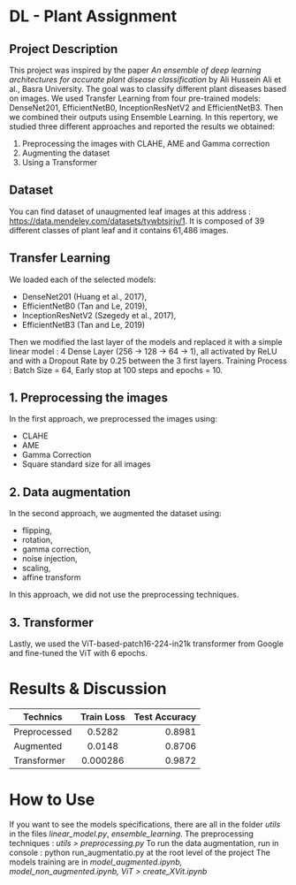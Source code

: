 # DL - Plant Assignment

## Project Description
This project was inspired by the paper _An ensemble of deep learning architectures for accurate plant
disease classification_ by Ali Hussein Ali et al., Basra University.
The goal was to classify different plant diseases based on images. We used Transfer Learning from four pre-trained models: DenseNet201, EfficientNetB0, InceptionResNetV2 and EfficientNetB3. Then we combined their outputs using Ensemble Learning.
In this repertory, we studied three different approaches and reported the results we obtained:
  1. Preprocessing the images with CLAHE, AME and Gamma correction
  2. Augmenting the dataset
  3. Using a Transformer

## Dataset
You can find dataset of unaugmented leaf images at this address : https://data.mendeley.com/datasets/tywbtsjrjv/1. It is composed of 39 different classes of plant leaf and it contains 61,486 images.

## Transfer Learning
We loaded each of the selected models:
- DenseNet201 (Huang et al., 2017),
- EfficientNetB0 (Tan and Le, 2019),
- InceptionResNetV2 (Szegedy et al., 2017),
- EfficientNetB3 (Tan and Le, 2019)

Then we modified the last layer of the models and replaced it with a simple linear model :
4 Dense Layer (256 -> 128 -> 64 -> 1), all activated by ReLU and with a Dropout Rate by 0.25 between the 3 first layers.
Training Process : Batch Size = 64, Early stop at 100 steps and epochs = 10.

## 1. Preprocessing the images
In the first approach, we preprocessed the images using:
- CLAHE
- AME
- Gamma Correction
- Square standard size for all images

## 2. Data augmentation
In the second approach, we augmented the dataset using:
-  flipping,
-  rotation,
-  gamma correction,
-  noise injection,
-  scaling,
-  affine transform

In this approach, we did not use the preprocessing techniques.

## 3. Transformer
Lastly, we used the ViT-based-patch16-224-in21k transformer from Google and fine-tuned the ViT with 6 epochs.

# Results & Discussion
| Technics        | Train Loss       | Test Accuracy  |
| --------------- |:----------------:| --------------:|
| Preprocessed    |     0.5282       |    0.8981      |
| Augmented       |     0.0148       |    0.8706      |
| Transformer     |     0.000286     |    0.9872      |

# How to Use
If you want to see the models specifications, there are all in the folder _utils_ in the files _linear_model.py_, _ensemble_learning_.
The preprocessing techniques : _utils > preprocessing.py_
To run the data augmentation, run in console : python run_augmentatio.py at the root level of the project
The models training are in _model_augmented.ipynb, model_non_augmented.ipynb, ViT > create_XVit.ipynb_
  

